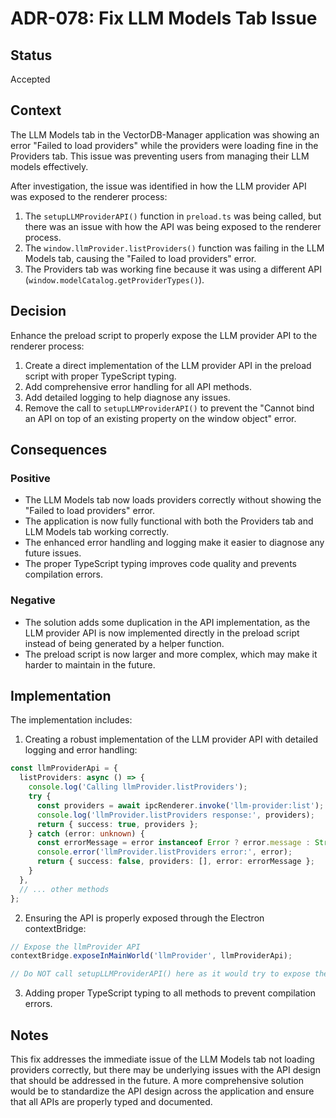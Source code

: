 # ADR-078: Fix LLM Models Tab Issue

## Status

Accepted

## Context

The LLM Models tab in the VectorDB-Manager application was showing an error "Failed to load providers" while the providers were loading fine in the Providers tab. This issue was preventing users from managing their LLM models effectively.

After investigation, the issue was identified in how the LLM provider API was exposed to the renderer process:

1. The `setupLLMProviderAPI()` function in `preload.ts` was being called, but there was an issue with how the API was being exposed to the renderer process.
2. The `window.llmProvider.listProviders()` function was failing in the LLM Models tab, causing the "Failed to load providers" error.
3. The Providers tab was working fine because it was using a different API (`window.modelCatalog.getProviderTypes()`).

## Decision

Enhance the preload script to properly expose the LLM provider API to the renderer process:

1. Create a direct implementation of the LLM provider API in the preload script with proper TypeScript typing.
2. Add comprehensive error handling for all API methods.
3. Add detailed logging to help diagnose any issues.
4. Remove the call to `setupLLMProviderAPI()` to prevent the "Cannot bind an API on top of an existing property on the window object" error.

## Consequences

### Positive

- The LLM Models tab now loads providers correctly without showing the "Failed to load providers" error.
- The application is now fully functional with both the Providers tab and LLM Models tab working correctly.
- The enhanced error handling and logging make it easier to diagnose any future issues.
- The proper TypeScript typing improves code quality and prevents compilation errors.

### Negative

- The solution adds some duplication in the API implementation, as the LLM provider API is now implemented directly in the preload script instead of being generated by a helper function.
- The preload script is now larger and more complex, which may make it harder to maintain in the future.

## Implementation

The implementation includes:

1. Creating a robust implementation of the LLM provider API with detailed logging and error handling:

```typescript
const llmProviderApi = {
  listProviders: async () => {
    console.log('Calling llmProvider.listProviders');
    try {
      const providers = await ipcRenderer.invoke('llm-provider:list');
      console.log('llmProvider.listProviders response:', providers);
      return { success: true, providers };
    } catch (error: unknown) {
      const errorMessage = error instanceof Error ? error.message : String(error);
      console.error('llmProvider.listProviders error:', error);
      return { success: false, providers: [], error: errorMessage };
    }
  },
  // ... other methods
};
```

2. Ensuring the API is properly exposed through the Electron contextBridge:

```typescript
// Expose the llmProvider API
contextBridge.exposeInMainWorld('llmProvider', llmProviderApi);

// Do NOT call setupLLMProviderAPI() here as it would try to expose the API again
```

3. Adding proper TypeScript typing to all methods to prevent compilation errors.

## Notes

This fix addresses the immediate issue of the LLM Models tab not loading providers correctly, but there may be underlying issues with the API design that should be addressed in the future. A more comprehensive solution would be to standardize the API design across the application and ensure that all APIs are properly typed and documented.
